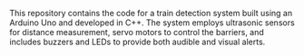 This repository contains the code for a train detection system built using an Arduino Uno and developed in C++. The system employs ultrasonic sensors for distance measurement, servo motors to control the barriers, and includes buzzers and LEDs to provide both audible and visual alerts.
